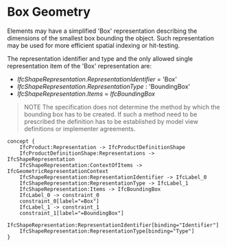 Box Geometry
============

Elements may have a simplified 'Box' representation describing the dimensions of the smallest box bounding the object. Such representation may be used for more efficient spatial indexing or hit-testing.

The representation identifier and type and the only allowed single representation item of the 'Box' representation are:

* _IfcShapeRepresentation_._RepresentationIdentifier_ = 'Box'
* _IfcShapeRepresentation_._RepresentationType_ : 'BoundingBox'
* _IfcShapeRepresentation_._Items_ = _IfcBoundingBox_

> NOTE The specification does not determine the method by which the bounding box has to be created. If such a method need to be prescribed the definition has to be established by model view definitions or implementer agreements.

```
concept {
    IfcProduct:Representation -> IfcProductDefinitionShape
    IfcProductDefinitionShape:Representations -> IfcShapeRepresentation
    IfcShapeRepresentation:ContextOfItems -> IfcGeometricRepresentationContext
    IfcShapeRepresentation:RepresentationIdentifier -> IfcLabel_0
    IfcShapeRepresentation:RepresentationType -> IfcLabel_1
    IfcShapeRepresentation:Items -> IfcBoundingBox
    IfcLabel_0 -> constraint_0
    constraint_0[label="=Box"]
    IfcLabel_1 -> constraint_1
    constraint_1[label="=BoundingBox"]
    IfcShapeRepresentation:RepresentationIdentifier[binding="Identifier"]
    IfcShapeRepresentation:RepresentationType[binding="Type"]
}
```
